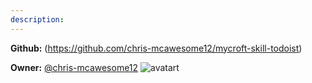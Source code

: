 ```yaml
---
description: 
---
```



**Github:** (https://github.com/chris-mcawesome12/mycroft-skill-todoist)

**Owner:** [@chris-mcawesome12](https://github.com/chris-mcawesome12) ![avatart](https://avatars1.githubusercontent.com/u/26728328?v=4)

